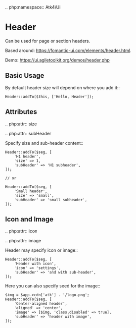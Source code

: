 .. php:namespace:: Atk4\Ui

# Header

Can be used for page or section headers.

Based around: https://fomantic-ui.com/elements/header.html.

Demo:  https://ui.agiletoolkit.org/demos/header.php

## Basic Usage

By default header size will depend on where you add it::

    Header::addTo($this, ['Hello, Header']);

## Attributes

.. php:attr:: size

.. php:attr:: subHeader

Specify size and sub-header content::

    Header::addTo($seg, [
        'H1 header',
        'size' => 1,
        'subHeader' => 'H1 subheader',
    ]);

    // or

    Header::addTo($seg, [
        'Small header',
        'size' => 'small',
        'subHeader' => 'small subheader',
    ]);

## Icon and Image

.. php:attr:: icon

.. php:attr:: image


Header may specify icon or image::

    Header::addTo($seg, [
        'Header with icon',
        'icon' => 'settings',
        'subHeader' => 'and with sub-header',
    ]);

Here you can also specify seed for the image::

    $img = $app->cdn['atk'] . '/logo.png';
    Header::addTo($seg, [
        'Center-aligned header',
        'aligned' => 'center',
        'image' => [$img, 'class.disabled' => true],
        'subHeader' => 'header with image',
    ]);

